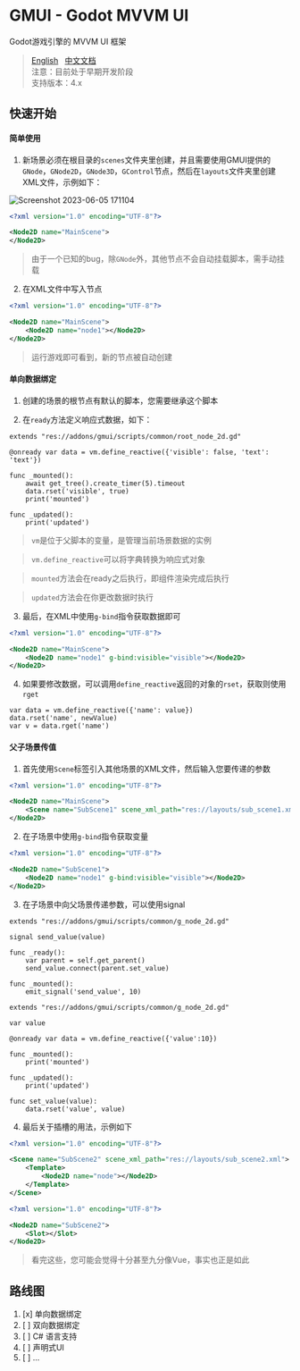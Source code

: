 # GMUI - Godot MVVM UI
Godot游戏引擎的 MVVM UI 框架
> [English](https://github.com/JustDooooIt/GMUI)&nbsp;&nbsp;&nbsp;[中文文档](https://github.com/JustDooooIt/GMUI/blob/master/README.ZH.md)  
> 注意：目前处于早期开发阶段  
> 支持版本：4.x

## 快速开始

#### 简单使用

1. 新场景必须在根目录的`scenes`文件夹里创建，并且需要使用GMUI提供的`GNode`，`GNode2D`，`GNode3D`，`GControl`节点，然后在`layouts`文件夹里创建XML文件，示例如下：

![Screenshot 2023-06-05 171104](https://github.com/JustDooooIt/GoVM/assets/43512399/758ec2c1-eb21-4cd1-9daf-26e54bf3c191)  

```xml
<?xml version="1.0" encoding="UTF-8"?>

<Node2D name="MainScene">
</Node2D>
```

> 由于一个已知的bug，除`GNode`外，其他节点不会自动挂载脚本，需手动挂载  

2. 在XML文件中写入节点  

```xml
<?xml version="1.0" encoding="UTF-8"?>

<Node2D name="MainScene">
    <Node2D name="node1"></Node2D>
</Node2D>
```  

> 运行游戏即可看到，新的节点被自动创建

#### 单向数据绑定

1. 创建的场景的根节点有默认的脚本，您需要继承这个脚本

2. 在`ready`方法定义响应式数据，如下：

```gdscript
extends "res://addons/gmui/scripts/common/root_node_2d.gd"

@onready var data = vm.define_reactive({'visible': false, 'text': 'text'})
    
func _mounted():
    await get_tree().create_timer(5).timeout
    data.rset('visible', true)
    print('mounted')

func _updated():
    print('updated')
```  

> `vm`是位于父脚本的变量，是管理当前场景数据的实例  

> `vm.define_reactive`可以将字典转换为响应式对象  

> `mounted`方法会在ready之后执行，即组件渲染完成后执行  

> `updated`方法会在你更改数据时执行    

3. 最后，在XML中使用`g-bind`指令获取数据即可  

```xml
<?xml version="1.0" encoding="UTF-8"?>

<Node2D name="MainScene">
    <Node2D name="node1" g-bind:visible="visible"></Node2D>
</Node2D>
```  

4. 如果要修改数据，可以调用`define_reactive`返回的对象的`rset`，获取则使用`rget`  

```gdscript  
var data = vm.define_reactive({'name': value})
data.rset('name', newValue)
var v = data.rget('name')
```  

#### 父子场景传值  

1. 首先使用`Scene`标签引入其他场景的XML文件，然后输入您要传递的参数  

```xml
<?xml version="1.0" encoding="UTF-8"?>

<Node2D name="MainScene">
    <Scene name="SubScene1" scene_xml_path="res://layouts/sub_scene1.xml" visible="true"></Scene>
</Node2D>
```  

2. 在子场景中使用`g-bind`指令获取变量  

```xml
<?xml version="1.0" encoding="UTF-8"?>

<Node2D name="SubScene1">
    <Node2D name="node1" g-bind:visible="visible"></Node2D>
</Node2D>
```  

3. 在子场景中向父场景传递参数，可以使用signal  

```gdscript
extends "res://addons/gmui/scripts/common/g_node_2d.gd"

signal send_value(value)

func _ready():
    var parent = self.get_parent()
    send_value.connect(parent.set_value)
    
func _mounted():
    emit_signal('send_value', 10)
```  

```gdscript   
extends "res://addons/gmui/scripts/common/g_node_2d.gd"

var value

@onready var data = vm.define_reactive({'value':10})

func _mounted():
    print('mounted')

func _updated():
    print('updated')

func set_value(value):
    data.rset('value', value)
```   

4. 最后关于插槽的用法，示例如下    

```xml
<?xml version="1.0" encoding="UTF-8"?>

<Scene name="SubScene2" scene_xml_path="res://layouts/sub_scene2.xml">
    <Template>
        <Node2D name="node"></Node2D>
    </Template>
</Scene>
```  

```xml
<?xml version="1.0" encoding="UTF-8"?>

<Node2D name="SubScene2">
    <Slot></Slot>
</Node2D>
```  

> 看完这些，您可能会觉得十分甚至九分像Vue，事实也正是如此

## 路线图
1. [x] 单向数据绑定  
2. [ ] 双向数据绑定  
3. [ ] C# 语言支持  
4. [ ] 声明式UI  
5. [ ] ...  
